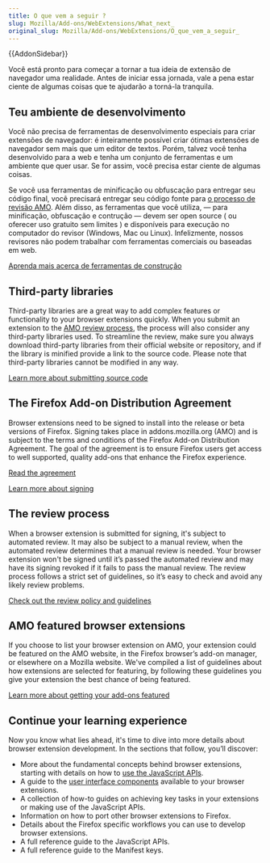 ```yaml
---
title: O que vem a seguir ?
slug: Mozilla/Add-ons/WebExtensions/What_next_
original_slug: Mozilla/Add-ons/WebExtensions/O_que_vem_a_seguir_
---
```

{{AddonSidebar}}

Você está pronto para começar a tornar a tua ideia de extensão de navegador uma realidade. Antes de iniciar essa jornada, vale a pena estar ciente de algumas coisas que te ajudarão a torná-la tranquila.

## Teu ambiente de desenvolvimento

Você não precisa de ferramentas de desenvolvimento especiais para criar extensões de navegador: é inteiramente possível criar ótimas extensões de navegador sem mais que um editor de textos. Porém, talvez você tenha desenvolvido para a web e tenha um conjunto de ferramentas e um ambiente que quer usar. Se for assim, você precisa estar ciente de algumas coisas.

Se você usa ferramentas de minificação ou obfuscação para entregar seu código final, você precisará entregar seu código fonte para [o processo de revisão AMO](#The_review_process). Além disso, as ferramentas que você utiliza, — para minificação, obfuscação e contrução — devem ser open source ( ou oferecer uso gratuito sem limites ) e disponíveis para execução no computador do revisor (Windows, Mac ou Linux). Infelizmente, nossos revisores não podem trabalhar com ferramentas comerciais ou baseadas em web.

[Aprenda mais acerca de ferramentas de construção](/pt-BR/Add-ons/Source_Code_Submission#About_build_tools)

## Third-party libraries

Third-party libraries are a great way to add complex features or functionality to your browser extensions quickly. When you submit an extension to the [AMO review process](#The_review_processv), the process will also consider any third-party libraries used. To streamline the review, make sure you always download third-party libraries from their official website or repository, and if the library is minified provide a link to the source code. Please note that third-party libraries cannot be modified in any way.

[Learn more about submitting source code](/pt-BR/Add-ons/Source_Code_Submission)

## The Firefox Add-on Distribution Agreement

Browser extensions need to be signed to install into the release or beta versions of Firefox. Signing takes place in addons.mozilla.org (AMO) and is subject to the terms and conditions of the Firefox Add-on Distribution Agreement. The goal of the agreement is to ensure Firefox users get access to well supported, quality add-ons that enhance the Firefox experience.

[Read the agreement](/Add-ons/AMO/Policy/Agreement)

[Learn more about signing](/pt-BR/Add-ons/WebExtensions/Distribution)

## The review process

When a browser extension is submitted for signing, it's subject to automated review. It may also be subject to a manual review, when the automated review determines that a manual review is needed. Your browser extension won't be signed until it’s passed the automated review and may have its signing revoked if it fails to pass the manual review. The review process follows a strict set of guidelines, so it’s easy to check and avoid any likely review problems.

[Check out the review policy and guidelines](/pt-BR/Add-ons/AMO/Policy/Reviews)

## AMO featured browser extensions

If you choose to list your browser extension on AMO, your extension could be featured on the AMO website, in the Firefox browser’s add-on manager, or elsewhere on a Mozilla website. We've compiled a list of guidelines about how extensions are selected for featuring, by following these guidelines you give your extension the best chance of being featured.

[Learn more about getting your add-ons featured](/pt-BR/Add-ons/AMO/Policy/Featured)

## Continue your learning experience

Now you know what lies ahead, it's time to dive into more details about browser extension development. In the sections that follow, you’ll discover:

- More about the fundamental concepts behind browser extensions, starting with details on how to [use the JavaScript APIs](/pt-BR/docs/Mozilla/Add-ons/WebExtensions/Using_the_JavaScript_APIs).
- A guide to the [user interface components](/pt-BR/docs/Mozilla/Add-ons/WebExtensions/user_interface) available to your browser extensions.
- A collection of how-to guides on achieving key tasks in your extensions or making use of the JavaScript APIs.
- Information on how to port other browser extensions to Firefox.
- Details about the Firefox specific workflows you can use to develop browser extensions.
- A full reference guide to the JavaScript APIs.
- A full reference guide to the Manifest keys.
